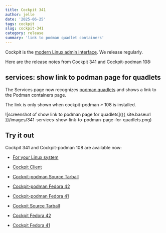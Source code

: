 ```yaml
---
title: Cockpit 341
author: jelle
date: '2025-06-25'
tags: cockpit
slug: cockpit-341
category: release
summary: 'link to podman quadlet containers'
---
```


Cockpit is the [modern Linux admin interface](https://cockpit-project.org/).
We release regularly.

Here are the release notes from Cockpit 341 and Cockpit-podman 108:


## services: show link to podman page for quadlets

The Services page now recognizes [podman quadlets](https://www.redhat.com/en/blog/quadlet-podman) and shows a link to the Podman containers page.

The link is only shown when cockpit-podman ≥ 108 is installed.

![screenshot of show link to podman page for quadlets]({{ site.baseurl }}/images/341-services-show-link-to-podman-page-for-quadlets.png)


## Try it out

Cockpit 341 and Cockpit-podman 108 are available now:

* [For your Linux system](https://cockpit-project.org/running.html)
* [Cockpit Client](https://flathub.org/apps/details/org.cockpit_project.CockpitClient)

* [Cockpit-podman Source Tarball](https://github.com/cockpit-project/cockpit-podman/releases/tag/108)
* [Cockpit-podman Fedora 42](https://bodhi.fedoraproject.org/updates/FEDORA-2025-30d0320ad2)
* [Cockpit-podman Fedora 41](https://bodhi.fedoraproject.org/updates/FEDORA-2025-86e2865795)

* [Cockpit Source Tarball](https://github.com/cockpit-project/cockpit/releases/tag/341)
* [Cockpit Fedora 42](https://bodhi.fedoraproject.org/updates/FEDORA-2025-3bcc30f5f0)
* [Cockpit Fedora 41](https://bodhi.fedoraproject.org/updates/FEDORA-2025-4bc30a6154)
